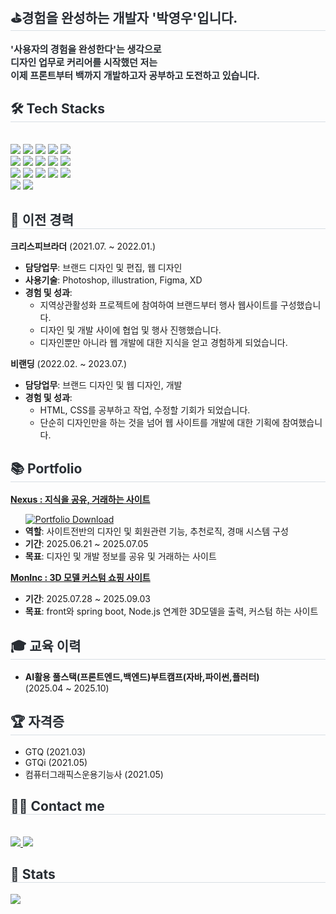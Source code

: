<div> 
    <h2 style="border-bottom: 1px solid #d8dee4; color: #282d33;"> ⛳경험을 완성하는 개발자 '박영우'입니다.</h2>  
    <div style="font-weight: 700; font-size: 15px; color: #282d33;"> 
        '사용자의 경험을 완성한다'는 생각으로<br> 
        디자인 업무로 커리어를 시작했던 저는<br> 
        이제 프론트부터 백까지 개발하고자 공부하고 도전하고 있습니다. 
    </div> 
</div>

<div>
    <h2 style="border-bottom: 1px solid #d8dee4; color: #282d33;"> 🛠️ Tech Stacks </h2> <br> 
    <div>
        <img src="https://img.shields.io/badge/Amazon AWS-232F3E?style=flat-square&logo=Amazon AWS&logoColor=white">
        <img src="https://img.shields.io/badge/Docker-2496ED?style=flat-square&logo=Docker&logoColor=white">
        <img src="https://img.shields.io/badge/Figma-F24E1E?style=flat-square&logo=Figma&logoColor=white">
        <img src="https://img.shields.io/badge/Flutter-02569B?style=flat-square&logo=Flutter&logoColor=white">
        <img src="https://img.shields.io/badge/Git-F05032?style=flat-square&logo=Git&logoColor=white">
        <br/>
        <img src="https://img.shields.io/badge/Github-181717?style=flat-square&logo=Github&logoColor=white">
        <img src="https://img.shields.io/badge/HTML5-E34F26?style=flat-square&logo=HTML5&logoColor=white">
        <img src="https://img.shields.io/badge/Java-007396?style=flat-square&logo=Java&logoColor=white">
        <img src="https://img.shields.io/badge/jQuery-0769AD?style=flat-square&logo=jQuery&logoColor=white">
        <img src="https://img.shields.io/badge/Javascript-F7DF1E?style=flat-square&logo=Javascript&logoColor=white">
        <br/>
        <img src="https://img.shields.io/badge/MySQL-4479A1?style=flat-square&logo=MySQL&logoColor=white">
        <img src="https://img.shields.io/badge/Notion-000000?style=flat-square&logo=Notion&logoColor=white">
        <img src="https://img.shields.io/badge/Node.js-339933?style=flat-square&logo=Node.js&logoColor=white">
        <img src="https://img.shields.io/badge/Next.js-000000?style=flat-square&logo=Next.js&logoColor=white">
        <img src="https://img.shields.io/badge/Python-3776AB?style=flat-square&logo=Python&logoColor=white">
        <br/>
        <img src="https://img.shields.io/badge/React-61DAFB?style=flat-square&logo=React&logoColor=white">
        <img src="https://img.shields.io/badge/Spring Boot-6DB33F?style=flat-square&logo=Spring Boot&logoColor=white">
    </div>
</div>

<div>
    <h2 style="border-bottom: 1px solid #d8dee4; color: #282d33;"> 🚀 이전 경력 </h2>
    <div>
        <p>
            <strong>크리스피브라더</strong> (2021.07. ~ 2022.01.)
            <ul>
                <li><strong>담당업무</strong>: 브랜드 디자인 및 편집, 웹 디자인</li>
                <li><strong>사용기술</strong>: Photoshop, illustration, Figma, XD</li>
                <li><strong>경험 및 성과</strong>:
                    <ul>
                        <li>지역상관활성화 프로젝트에 참여하여 브랜드부터 행사 웹사이트를 구성했습니다.</li>
                        <li>디자인 및 개발 사이에 협업 및 행사 진행했습니다.</li>
                        <li>디자인뿐만 아니라 웹 개발에 대한 지식을 얻고 경험하게 되었습니다.</li>
                    </ul>
                </li>
            </ul>
        </p>
        <p>
            <strong>비랜딩</strong> (2022.02. ~ 2023.07.)
            <ul>
                <li><strong>담당업무</strong>: 브랜드 디자인 및 웹 디자인, 개발</li>
                <li><strong>경험 및 성과</strong>:
                    <ul>
                        <li>HTML, CSS를 공부하고 작업, 수정할 기회가 되었습니다.</li>
                        <li>단순히 디자인만을 하는 것을 넘어 웹 사이트를 개발에 대한 기획에 참여했습니다.</li>
                    </ul>
                </li>
            </ul>
        </p>
    </div>
</div>

<div>
    <h2 style="border-bottom: 1px solid #d8dee4; color: #282d33;"> 📚 Portfolio </h2>
    <div>
        <p>
            <a href="https://github.com/jhpark-coder/SpringBootProject_Group4.git"><strong>Nexus : 지식을 공유, 거래하는 사이트</strong></a>
            <ul>
                <a href="https://github.com/Ggasatan/Ggasatan/raw/main/Nexus_팀프로젝트.pptx">
                    <img src="https://img.shields.io/badge/Portfolio-Download-blue?style=for-the-badge&logo=microsoftpowerpoint" alt="Portfolio Download"/>
                </a>
                <li><strong>역할</strong>: 사이트전반의 디자인 및 회원관련 기능, 추천로직, 경매 시스템 구성</li>
                <li><strong>기간</strong>: 2025.06.21 ~ 2025.07.05</li>
                <li><strong>목표</strong>: 디자인 및 개발 정보를 공유 및 거래하는 사이트</li>
            </ul>
        </p>
        <p>
            <a href="https://github.com/Ggasatan/MonInc.git"><strong>MonInc : 3D 모델 커스텀 쇼핑 사이트</strong></a>
            <ul>
                <li><strong>기간</strong>: 2025.07.28 ~ 2025.09.03 </li>
                <li><strong>목표</strong>: front와 spring boot, Node.js 연계한 3D모델을 출력, 커스텀 하는 사이트</li>
            </ul>
        </p>
    </div>
</div>

<div>
    <h2 style="border-bottom: 1px solid #d8dee4; color: #282d33;"> 🎓 교육 이력 </h2>
    <div>
        <ul>
            <li><strong>AI활용 풀스택(프론트엔드,백엔드)부트캠프(자바,파이썬,플러터)</strong> <br>(2025.04 ~ 2025.10)</li>
        </ul>
    </div>
</div>

<div>
    <h2 style="border-bottom: 1px solid #d8dee4; color: #282d33;"> 🏆 자격증 </h2>
    <div>
        <ul>
            <li>GTQ (2021.03)</li>
            <li>GTQi (2021.05)</li>
            <li>컴퓨터그래픽스운용기능사 (2021.05)</li>
        </ul>
    </div>
</div>

<div>
    <h2 style="border-bottom: 1px solid #d8dee4; color: #282d33;"> 🧑‍💻 Contact me </h2> <br> 
    <div>
        <a href="https://www.notion.so/2709d118b3d580a19b65e7be337fcb4b">
            <img src="https://img.shields.io/badge/Notion-000000?style=flat-square&logo=Notion&logoColor=white">
        </a>
        <a href="mailto:guguwwo@gmail.com">
            <img src="https://img.shields.io/badge/Gmail-EA4335?style=flat-square&logo=Gmail&logoColor=white">
        </a>
    </div>
</div>

<div> 
    <h2 style="border-bottom: 1px solid #d8dee4; color: #282d33;"> 🏅 Stats </h2>
    <div> 
        <img src="https://github-readme-stats.vercel.app/api/top-langs/?username=Ggasatan&layout=compact&bg_color=60,dae9ec,159fc1&title_color=ffffff&text_color=ffffff"/>
    </div> 
</div>
